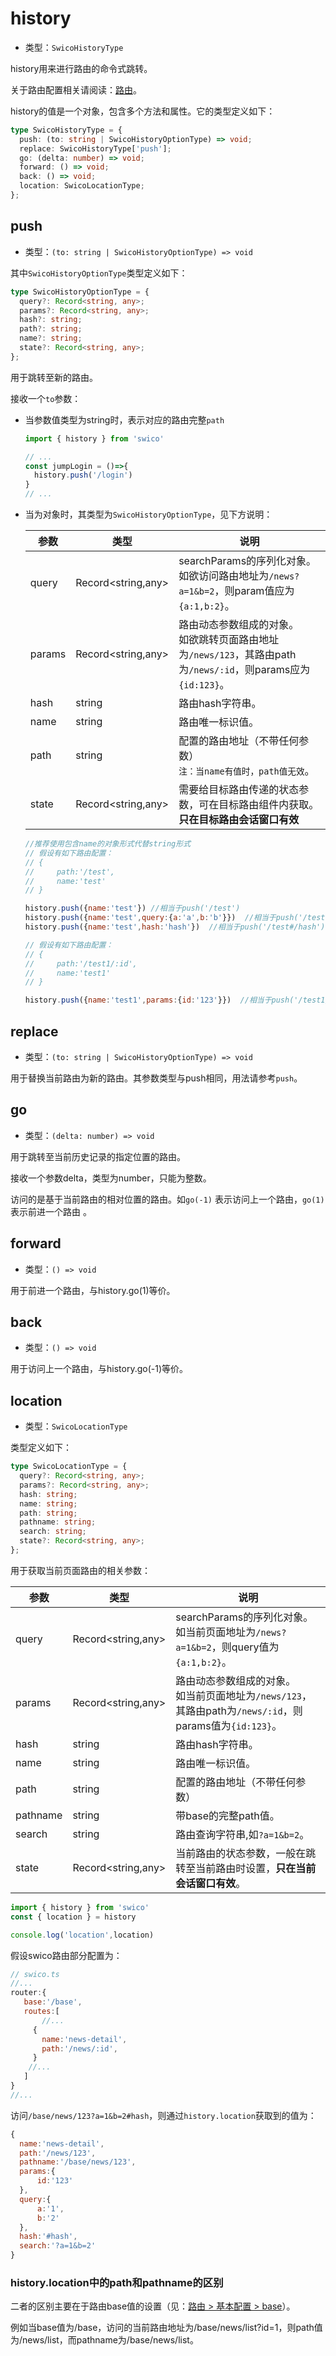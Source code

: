 
# history

- 类型：`SwicoHistoryType`

history用来进行路由的命令式跳转。

关于路由配置相关请阅读：[路由]。

history的值是一个对象，包含多个方法和属性。它的类型定义如下：

```typescript
type SwicoHistoryType = {
  push: (to: string | SwicoHistoryOptionType) => void;
  replace: SwicoHistoryType['push'];
  go: (delta: number) => void;
  forward: () => void;
  back: () => void;
  location: SwicoLocationType;
};
```

## push

- 类型：`(to: string | SwicoHistoryOptionType) => void`

其中`SwicoHistoryOptionType`类型定义如下：

```typescript
type SwicoHistoryOptionType = {
  query?: Record<string, any>;
  params?: Record<string, any>;
  hash?: string;
  path?: string;
  name?: string;
  state?: Record<string, any>;
};
```

用于跳转至新的路由。

接收一个`to`参数：

- 当参数值类型为string时，表示对应的路由完整`path`
  ```typescript
  import { history } from 'swico'
  
  // ...
  const jumpLogin = ()=>{
    history.push('/login')
  }
  // ...
  ```
- 当为对象时，其类型为`SwicoHistoryOptionType`，见下方说明：

  | 参数     | 类型                 | 说明                                                                               |
  |--------|--------------------|----------------------------------------------------------------------------------|
  | query  | Record<string,any> | searchParams的序列化对象。<br/>如欲访问路由地址为`/news?a=1&b=2`，则param值应为`{a:1,b:2}`。           |
  | params | Record<string,any> | 路由动态参数组成的对象。<br/>如欲跳转页面路由地址为`/news/123`，其路由path为`/news/:id`，则params应为`{id:123}`。 |
  | hash   | string             | 路由hash字符串。                                                                       |
  | name   | string             | 路由唯一标识值。                                                                         |
  | path   | string             | 配置的路由地址（不带任何参数）<br/>`注：当name有值时，path值无效`。                                        |
  | state  | Record<string,any>             | 需要给目标路由传递的状态参数，可在目标路由组件内获取。**只在目标路由会话窗口有效**                                      |

  ```js
  //推荐使用包含name的对象形式代替string形式
  // 假设有如下路由配置：
  // {
  //     path:'/test',
  //     name:'test'        
  // }
  
  history.push({name:'test'}) //相当于push('/test')
  history.push({name:'test',query:{a:'a',b:'b'}})  //相当于push('/test?a=a&b=b')
  history.push({name:'test',hash:'hash'})  //相当于push('/test#/hash')
  
  // 假设有如下路由配置：
  // {
  //     path:'/test1/:id',
  //     name:'test1'        
  // }
  
  history.push({name:'test1',params:{id:'123'}})  //相当于push('/test1/123')
  ```


## replace

- 类型：`(to: string | SwicoHistoryOptionType) => void`

用于替换当前路由为新的路由。其参数类型与push相同，用法请参考`push`。


## go

- 类型：`(delta: number) => void`

用于跳转至当前历史记录的指定位置的路由。

接收一个参数delta，类型为number，只能为整数。

访问的是基于当前路由的相对位置的路由。如`go(-1)` 表示访问上一个路由，`go(1)` 表示前进一个路由 。

## forward

- 类型：`() => void`

用于前进一个路由，与history.go(1)等价。

## back

- 类型：`() => void`

用于访问上一个路由，与history.go(-1)等价。

## location

- 类型：`SwicoLocationType`

类型定义如下：

```typescript
type SwicoLocationType = {
  query?: Record<string, any>;
  params?: Record<string, any>;
  hash: string;
  name: string; 
  path: string; 
  pathname: string; 
  search: string;
  state?: Record<string, any>;
};
```

用于获取当前页面路由的相关参数：

| 参数       | 类型                 | 说明                                                                          |
  |----------|--------------------|-----------------------------------------------------------------------------|
| query    | Record<string,any> | searchParams的序列化对象。<br/>如当前页面地址为`/news?a=1&b=2`，则query值为`{a:1,b:2}`。        |
| params   | Record<string,any> | 路由动态参数组成的对象。<br/>如当前页面地址为`/news/123`，其路由path为`/news/:id`，则params值为`{id:123}`。 |
| hash     | string             | 路由hash字符串。                                                                  |
| name     | string             | 路由唯一标识值。                                                                    |
| path     | string             | 配置的路由地址（不带任何参数）                                                             |
| pathname | string             | 带base的完整path值。                                                              |
| search   | string             | 路由查询字符串,如`?a=1&b=2`。                                                        |
| state    | Record<string,any>             | 当前路由的状态参数，一般在跳转至当前路由时设置，**只在当前会话窗口有效**。                                     |

```typescript
import { history } from 'swico'
const { location } = history

console.log('location',location)
```

假设swico路由部分配置为：

```js 
// swico.ts
//... 
router:{
   base:'/base',
   routes:[
       //...
     {
       name:'news-detail',
       path:'/news/:id',
     }
    //...
   ] 
}
//... 
```

访问`/base/news/123?a=1&b=2#hash`，则通过`history.location`获取到的值为：
```js
{
  name:'news-detail',
  path:'/news/123',
  pathname:'/base/news/123',
  params:{
      id:'123'
  },
  query:{
      a:'1',
      b:'2'
  },  
  hash:'#hash',
  search:'?a=1&b=2'
}
```


### history.location中的path和pathname的区别

二者的区别主要在于路由base值的设置（见：[路由 > 基本配置 > base]）。
 
例如当base值为/base，访问的当前路由地址为/base/news/list?id=1，则path值为/news/list，而pathname为/base/news/list。



[路由]:/router
[路由 > 基本配置 > base]:/router#base
